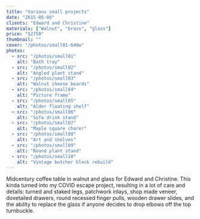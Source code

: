 ```yaml
---
title: "Various small projects"
date: "2015-05-05"
clients: "Edward and Christine"
materials: ["Walnut", "brass", "glass"]
price: "$2750"
thumbnail: ""
cover: "/photos/small01-640w"
photos:
  - src: "/photos/small01"
    alt: "Bath tray"
  - src: "/photos/small02"
    alt: "Angled plant stand"
  - src: "/photos/small03"
    alt: "Walnut cheese boards"
  - src: "/photos/small04"
    alt: "Picture frame"
  - src: "/photos/small05"
    alt: "Alder floating shelf"
  - src: "/photos/small06"
    alt: "Sofa drink stand"
  - src: "/photos/small07"
    alt: "Maple square charer"
  - src: "/photos/small08"
    alt: "Art and shelves"
  - src: "/photos/small09"
    alt: "Round plant stand"
  - src: "/photos/small10"
    alt: "Vintage butcher block rebuild"
---
```


Midcentury coffee table in walnut and glass for Edward and Christine. This kinda turned into my
COVID escape project, resulting in a lot of care and details: turned and staked legs, patchwork
inlays, shop made veneer, dovetailed drawers, round recessed finger pulls, wooden drawer slides,
and the ability to replace the glass if anyone decides to drop elbows off the top turnbuckle.
